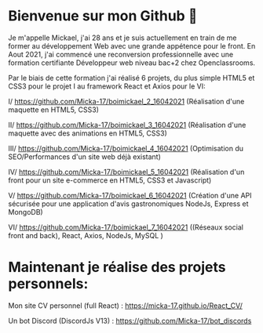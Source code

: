 # Bienvenue sur mon Github 👋
Je m'appelle Mickael, j'ai 28 ans et je suis actuellement en train de me former au développement Web avec une grande appétence pour le front. En Aout  2021, j'ai commencé une reconversion professionnelle avec une formation certifiante Développeur web niveau bac+2 chez Openclassrooms.

Par le biais de cette formation j'ai réalisé 6 projets, du plus simple HTML5 et CSS3 pour le projet I au framework React et Axios pour le VI:

I/ https://github.com/Micka-17/boimickael_2_16042021 (Réalisation d'une maquette en HTML5, CSS3)

II/ https://github.com/Micka-17/boimickael_3_16042021 (Réalisation d'une maquette avec des animations en HTML5, CSS3)

III/ https://github.com/Micka-17/boimickael_4_16042021 (Optimisation du SEO/Performances d'un site web déjà existant)

IV/ https://github.com/Micka-17/boimickael_5_16042021 (Réalisation d'un front pour un site e-commerce en HTML5, CSS3 et Javascript)

V/ https://github.com/Micka-17/boimickael_6_16042021 (Création d'une API sécurisée pour une application d'avis gastronomiques NodeJs, Express et MongoDB)

VI/ https://github.com/Micka-17/boimickael_7_16042021 ((Réseaux social front and back), React, Axios, NodeJs, MySQL )

# Maintenant je réalise des projets personnels:

Mon site CV personnel (full React) : https://micka-17.github.io/React_CV/

Un bot Discord (DiscordJs V13) : https://github.com/Micka-17/bot_discords
